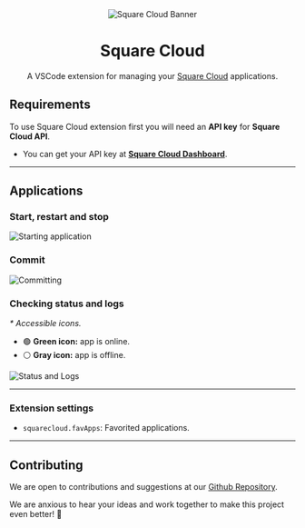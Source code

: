 <div align="center">
  <img alt="Square Cloud Banner" src="https://cdn.squarecloud.app/png/github-readme.png">
</div>

<h1 align="center">Square Cloud</h1>

<p align="center">A VSCode extension for managing your <a href="https://squarecloud.app" target="_blank">Square Cloud</a> applications.</p>

## Requirements

To use Square Cloud extension first you will need an **API key** for **Square Cloud API**.
- You can get your API key at [**Square Cloud Dashboard**](https://squarecloud.app/account/security).

---

## Applications

### Start, restart and stop

![Starting application](https://i.imgur.com/pe2YDU0.gif)

### Commit

![Committing](https://i.imgur.com/qmSSuLw.gif)

### Checking status and logs

_\* Accessible icons._

- 🟢 **Green icon:** app is online.
- ⚪ **Gray icon:** app is offline.

![Status and Logs](https://i.imgur.com/WP7nTrL.gif)

---

### Extension settings

- `squarecloud.favApps`: Favorited applications.

---

## Contributing

We are open to contributions and suggestions at our [Github Repository](https://github.com/squarecloudofc/vscode-extension).

We are anxious to hear your ideas and work together to make this project even better! 🥳
